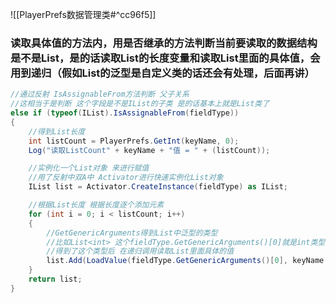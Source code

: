 ![[PlayerPrefs数据管理类#^cc96f5]]
### 读取具体值的方法内，用是否继承的方法判断当前要读取的数据结构是不是List，是的话读取List的长度变量和读取List里面的具体值，会用到递归（假如List的泛型是自定义类的话还会有处理，后面再讲）
```cs
//通过反射 IsAssignableFrom方法判断 父子关系
//这相当于是判断 这个字段是不是IList的子类 是的话基本上就是List类了
else if (typeof(IList).IsAssignableFrom(fieldType))
{
    //得到List长度
    int listCount = PlayerPrefs.GetInt(keyName, 0);
    Log("读取ListCount" + keyName + "值 = " + (listCount));

    //实例化一个List对象 来进行赋值
    //用了反射中双A中 Activator进行快速实例化List对象
    IList list = Activator.CreateInstance(fieldType) as IList;

    //根据List长度 根据长度逐个添加元素
    for (int i = 0; i < listCount; i++)
    {
        //GetGenericArguments得到List中泛型的类型
        //比如List<int> 这个fieldType.GetGenericArguments()[0]就是int类型了
        //得到了这个类型后 在递归调用读取List里面具体的值
        list.Add(LoadValue(fieldType.GetGenericArguments()[0], keyName + i));
    }
    return list;
}
```
